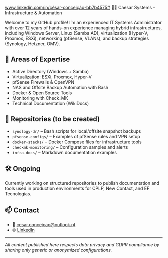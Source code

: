www.linkedin.com/in/césar-conceição-bb7b4575# 👨‍💻 Caesar Systems - Infrastructure & Automation

Welcome to my GitHub profile! I’m an experienced IT Systems Administrator with over 12 years of hands-on experience managing hybrid infrastructures, including Windows Server, Linux (Samba AD), virtualization (Hyper-V, Proxmox, ESXi), networking (pfSense, VLANs), and backup strategies (Synology, Hetzner, OMV).

## 🔧 Areas of Expertise
- Active Directory (Windows + Samba)
- Virtualization: ESXi, Proxmox, Hyper-V
- pfSense Firewalls & OpenVPN
- NAS and Offsite Backup Automation with Bash
- Docker & Open Source Tools
- Monitoring with Check_MK
- Technical Documentation (WikiDocs)

## 📁 Repositories (to be created)
- `synology-dr/` – Bash scripts for local/offsite snapshot backups
- `pfsense-configs/` – Examples of pfSense rules and VPN setup
- `docker-stacks/` – Docker Compose files for infrastructure tools
- `checkmk-monitoring/` – Configuration samples and alerts
- `infra-docs/` – Markdown documentation examples

## 🛠️ Ongoing
Currently working on structured repositories to publish documentation and tools used in production environments for CPLP, New Contact, and EF Tecnologias.

## 📫 Contact
- 📧 cesar.conceicao@outlook.pt
- 🌐 [LinkedIn](www.linkedin.com/in/césar-conceição-bb7b4575)

---

*All content published here respects data privacy and GDPR compliance by sharing only generic or anonymized configurations.*
